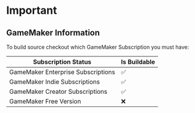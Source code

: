 # Important

## GameMaker Information

To build source checkout which GameMaker Subscription you must have:

| Subscription Status |  Is Buildable        |
| ------- | ------------------ |
| GameMaker Enterprise Subscriptions   | :white_check_mark: |
| GameMaker Indie Subscriptions  | :white_check_mark:    |
| GameMaker Creator Subscriptions   | :white_check_mark: |
| GameMaker Free Version   | :x:                |
